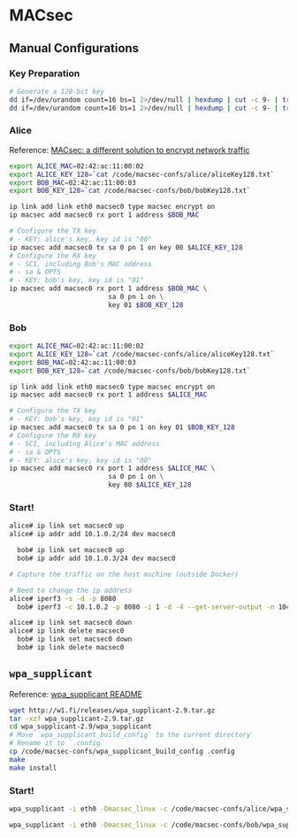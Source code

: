 MACsec
===

## Manual Configurations

### Key Preparation

```bash
# Generate a 128-bit key
dd if=/dev/urandom count=16 bs=1 2>/dev/null | hexdump | cut -c 9- | tr -d ' \n' > aliceKey128.txt
dd if=/dev/urandom count=16 bs=1 2>/dev/null | hexdump | cut -c 9- | tr -d ' \n' > bobKey128.txt
```

### Alice

Reference: [MACsec: a different solution to encrypt network traffic](https://developers.redhat.com/blog/2016/10/14/macsec-a-different-solution-to-encrypt-network-traffic/)

```bash
export ALICE_MAC=02:42:ac:11:00:02
export ALICE_KEY_128=`cat /code/macsec-confs/alice/aliceKey128.txt`
export BOB_MAC=02:42:ac:11:00:03
export BOB_KEY_128=`cat /code/macsec-confs/bob/bobKey128.txt`

ip link add link eth0 macsec0 type macsec encrypt on
ip macsec add macsec0 rx port 1 address $BOB_MAC

# Configure the TX key
# - KEY: alice's key, key id is "00"
ip macsec add macsec0 tx sa 0 pn 1 on key 00 $ALICE_KEY_128
# Configure the RX key
# - SCI, including Bob's MAC address
# - sa & OPTS
# - KEY: bob's key, key id is "01"
ip macsec add macsec0 rx port 1 address $BOB_MAC \
                         sa 0 pn 1 on \
                         key 01 $BOB_KEY_128
```

### Bob

```bash
export ALICE_MAC=02:42:ac:11:00:02
export ALICE_KEY_128=`cat /code/macsec-confs/alice/aliceKey128.txt`
export BOB_MAC=02:42:ac:11:00:03
export BOB_KEY_128=`cat /code/macsec-confs/bob/bobKey128.txt`

ip link add link eth0 macsec0 type macsec encrypt on
ip macsec add macsec0 rx port 1 address $ALICE_MAC

# Configure the TX key
# - KEY: bob's key, key id is "01"
ip macsec add macsec0 tx sa 0 pn 1 on key 01 $BOB_KEY_128
# Configure the RX key
# - SCI, including Alice's MAC address
# - sa & OPTS
# - KEY: alice's key, key id is "00"
ip macsec add macsec0 rx port 1 address $ALICE_MAC \
                         sa 0 pn 1 on \
                         key 00 $ALICE_KEY_128
```

### Start!

```bash
alice# ip link set macsec0 up
alice# ip addr add 10.1.0.2/24 dev macsec0

  bob# ip link set macsec0 up
  bob# ip addr add 10.1.0.3/24 dev macsec0

# Capture the traffic on the host machine (outside Docker)

# Need to change the ip address
alice# iperf3 -s -d -p 8080
  bob# iperf3 -c 10.1.0.2 -p 8080 -i 1 -d -4 --get-server-output -n 104857600

alice# ip link set macsec0 down
alice# ip link delete macsec0
  bob# ip link set macsec0 down
  bob# ip link delete macsec0
```

## `wpa_supplicant`

Reference: [wpa_supplicant README](http://w1.fi/cgit/hostap/plain/wpa_supplicant/README)

```bash
wget http://w1.fi/releases/wpa_supplicant-2.9.tar.gz
tar -xzf wpa_supplicant-2.9.tar.gz
cd wpa_supplicant-2.9/wpa_supplicant
# Move `wpa_supplicant_build_config` to the current directory
# Rename it to `.config`
cp /code/macsec-confs/wpa_supplicant_build_config .config
make
make install
```

### Start!

```bash
wpa_supplicant -i eth0 -Dmacsec_linux -c /code/macsec-confs/alice/wpa_supplicant.conf

wpa_supplicant -i eth0 -Dmacsec_linux -c /code/macsec-confs/bob/wpa_supplicant.conf
```
